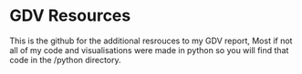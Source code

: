 # GDV Resources

This is the github for the additional resrouces to my GDV report, Most if not all of my code and visualisations were made in python so you will find that code in the /python directory.